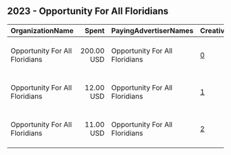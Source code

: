 ## 2023 - Opportunity For All Floridians 
|OrganizationName|Spent|PayingAdvertiserNames|CreativeUrls|Impressions|Genders|AgeBrackets|CountryCodes|BillingAddresses|CandidateBallotInformation|
|:---|---:|:---|:---|---:|:---|:---|:---|:---|:---|
|Opportunity For All Floridians|200.00 USD|Opportunity For All Floridians|[0](https://www.snap.com/political-ads/asset/ce45d2ab91b69a46d9835e33444611eb303fe1de449e00ec5004917783016d36?mediaType=mp4)|110,272|||united states|"1430 S Dixie Highway, STE 104 #144,Coral Gables,33146,US"|HB1515|
|Opportunity For All Floridians|12.00 USD|Opportunity For All Floridians|[1](https://www.snap.com/political-ads/asset/343993e0096e28ba5febfaa1db3a26bdef76b09e807704d4906c9f5392eebde8?mediaType=mp4)|2,799|||united states|"1430 S Dixie Highway, STE 104 #144,Coral Gables,33146,US"|HB1515|
|Opportunity For All Floridians|11.00 USD|Opportunity For All Floridians|[2](https://www.snap.com/political-ads/asset/284989a12557535e48d1d392e6284e2b1c75e2cc46a23d91ced76026fa57b3e3?mediaType=png)|2,800|||united states|"1430 S Dixie Highway, STE 104 #144,Coral Gables,33146,US"|HB1515|
